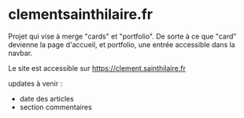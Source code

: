 # clementsainthilaire.fr

Projet qui vise à merge "cards" et "portfolio".
De sorte à ce que "card" devienne la page d'accueil, et portfolio, une entrée accessible dans la navbar.

Le site est accessible sur https://clement.sainthilaire.fr

updates à venir : 
- date des articles
- section commentaires

